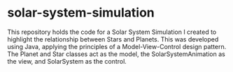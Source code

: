 # solar-system-simulation

This repository holds the code for a Solar System Simulation I created to highlight the relationship between Stars and Planets. This was developed using Java, applying the principles of a Model-View-Control design pattern. The Planet and Star classes act as the model, the SolarSystemAnimation as the view, and SolarSystem as the control.
